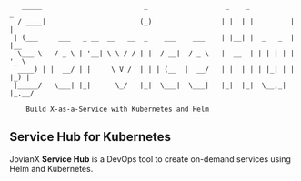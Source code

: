 ```
   _____                         _                   _    _           _     
  / ____|                       (_)                 | |  | |         | |    
 | (___     ___   _ __  __   __  _    ___    ___    | |__| |  _   _  | |__ 
  \___ \   / _ \ | '__| \ \ / / | |  / __|  / _ \   |  __  | | | | | | '_ \
  ____) | |  __/ | |     \ V /  | | | (__  |  __/   | |  | | | |_| | | |_) |
 |_____/   \___| |_|      \_/   |_|  \___|  \___|   |_|  |_|  \__,_| |_.__/ 
 
    Build X-as-a-Service with Kubernetes and Helm
```

## Service Hub for Kubernetes
JovianX **Service Hub** is a DevOps tool to create on-demand services using Helm and Kubernetes.

